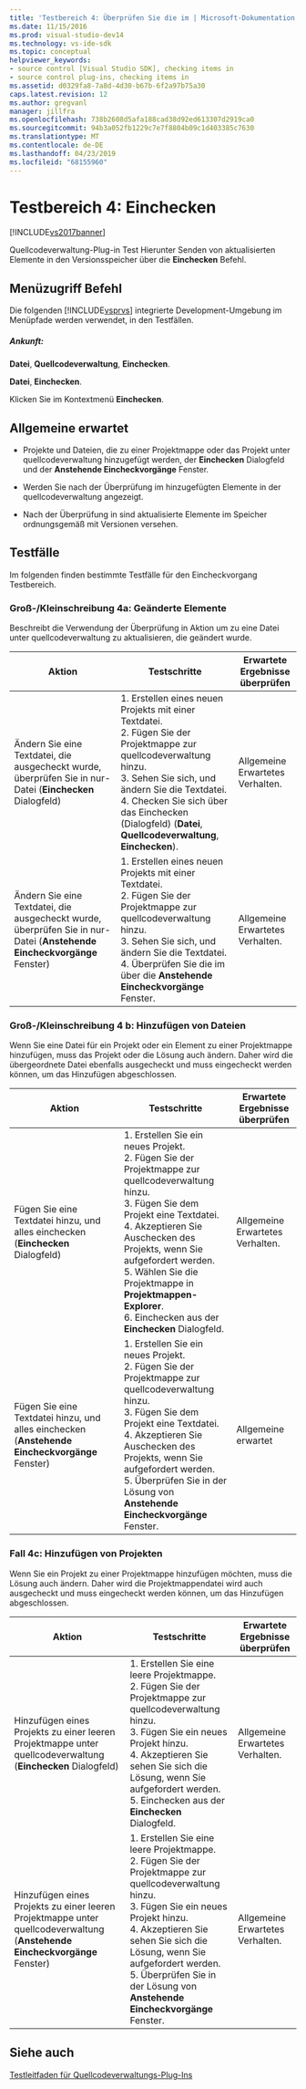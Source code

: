 ```yaml
---
title: 'Testbereich 4: Überprüfen Sie die im | Microsoft-Dokumentation'
ms.date: 11/15/2016
ms.prod: visual-studio-dev14
ms.technology: vs-ide-sdk
ms.topic: conceptual
helpviewer_keywords:
- source control [Visual Studio SDK], checking items in
- source control plug-ins, checking items in
ms.assetid: d0329fa8-7a8d-4d30-b67b-6f2a97b75a30
caps.latest.revision: 12
ms.author: gregvanl
manager: jillfra
ms.openlocfilehash: 738b2608d5afa188cad38d92ed613307d2919ca0
ms.sourcegitcommit: 94b3a052fb1229c7e7f8804b09c1d403385c7630
ms.translationtype: MT
ms.contentlocale: de-DE
ms.lasthandoff: 04/23/2019
ms.locfileid: "68155960"
---
```

# <a name="test-area-4-check-in"></a>Testbereich 4: Einchecken
[!INCLUDE[vs2017banner](../../includes/vs2017banner.md)]

Quellcodeverwaltung-Plug-in Test Hierunter Senden von aktualisierten Elemente in den Versionsspeicher über die **Einchecken** Befehl.  
  
## <a name="command-menu-access"></a>Menüzugriff Befehl  
 Die folgenden [!INCLUDE[vsprvs](../../includes/vsprvs-md.md)] integrierte Development-Umgebung im Menüpfade werden verwendet, in den Testfällen.  
  
##### <a name="check-in"></a>Ankunft:  
 **Datei**, **Quellcodeverwaltung**, **Einchecken**.  
  
 **Datei**, **Einchecken**.  
  
 Klicken Sie im Kontextmenü **Einchecken**.  
  
## <a name="common-expected-behavior"></a>Allgemeine erwartet  
  
- Projekte und Dateien, die zu einer Projektmappe oder das Projekt unter quellcodeverwaltung hinzugefügt werden, der **Einchecken** Dialogfeld und der **Anstehende Eincheckvorgänge** Fenster.  
  
- Werden Sie nach der Überprüfung im hinzugefügten Elemente in der quellcodeverwaltung angezeigt.  
  
- Nach der Überprüfung in sind aktualisierte Elemente im Speicher ordnungsgemäß mit Versionen versehen.  
  
## <a name="test-cases"></a>Testfälle  
 Im folgenden finden bestimmte Testfälle für den Eincheckvorgang Testbereich.  
  
### <a name="case-4a-modified-items"></a>Groß-/Kleinschreibung 4a: Geänderte Elemente  
 Beschreibt die Verwendung der Überprüfung in Aktion um zu eine Datei unter quellcodeverwaltung zu aktualisieren, die geändert wurde.  
  
|Aktion|Testschritte|Erwartete Ergebnisse überprüfen|  
|------------|----------------|--------------------------------|  
|Ändern Sie eine Textdatei, die ausgecheckt wurde, überprüfen Sie in nur-Datei (**Einchecken** Dialogfeld)|1.  Erstellen eines neuen Projekts mit einer Textdatei.<br />2.  Fügen Sie der Projektmappe zur quellcodeverwaltung hinzu.<br />3.  Sehen Sie sich, und ändern Sie die Textdatei.<br />4.  Checken Sie sich über das Einchecken (Dialogfeld) (**Datei**, **Quellcodeverwaltung**, **Einchecken**).|Allgemeine Erwartetes Verhalten.|  
|Ändern Sie eine Textdatei, die ausgecheckt wurde, überprüfen Sie in nur-Datei (**Anstehende Eincheckvorgänge** Fenster)|1.  Erstellen eines neuen Projekts mit einer Textdatei.<br />2.  Fügen Sie der Projektmappe zur quellcodeverwaltung hinzu.<br />3.  Sehen Sie sich, und ändern Sie die Textdatei.<br />4.  Überprüfen Sie die im über die **Anstehende Eincheckvorgänge** Fenster.|Allgemeine Erwartetes Verhalten.|  
  
### <a name="case-4b-adding-files"></a>Groß-/Kleinschreibung 4 b: Hinzufügen von Dateien  
 Wenn Sie eine Datei für ein Projekt oder ein Element zu einer Projektmappe hinzufügen, muss das Projekt oder die Lösung auch ändern. Daher wird die übergeordnete Datei ebenfalls ausgecheckt und muss eingecheckt werden können, um das Hinzufügen abgeschlossen.  
  
|Aktion|Testschritte|Erwartete Ergebnisse überprüfen|  
|------------|----------------|--------------------------------|  
|Fügen Sie eine Textdatei hinzu, und alles einchecken (**Einchecken** Dialogfeld)|1.  Erstellen Sie ein neues Projekt.<br />2.  Fügen Sie der Projektmappe zur quellcodeverwaltung hinzu.<br />3.  Fügen Sie dem Projekt eine Textdatei.<br />4.  Akzeptieren Sie Auschecken des Projekts, wenn Sie aufgefordert werden.<br />5.  Wählen Sie die Projektmappe in **Projektmappen-Explorer**.<br />6.  Einchecken aus der **Einchecken** Dialogfeld.|Allgemeine Erwartetes Verhalten.|  
|Fügen Sie eine Textdatei hinzu, und alles einchecken (**Anstehende Eincheckvorgänge** Fenster)|1.  Erstellen Sie ein neues Projekt.<br />2.  Fügen Sie der Projektmappe zur quellcodeverwaltung hinzu.<br />3.  Fügen Sie dem Projekt eine Textdatei.<br />4.  Akzeptieren Sie Auschecken des Projekts, wenn Sie aufgefordert werden.<br />5.  Überprüfen Sie in der Lösung von **Anstehende Eincheckvorgänge** Fenster.|Allgemeine erwartet|  
  
### <a name="case-4c-adding-projects"></a>Fall 4c: Hinzufügen von Projekten  
 Wenn Sie ein Projekt zu einer Projektmappe hinzufügen möchten, muss die Lösung auch ändern. Daher wird die Projektmappendatei wird auch ausgecheckt und muss eingecheckt werden können, um das Hinzufügen abgeschlossen.  
  
|Aktion|Testschritte|Erwartete Ergebnisse überprüfen|  
|------------|----------------|--------------------------------|  
|Hinzufügen eines Projekts zu einer leeren Projektmappe unter quellcodeverwaltung (**Einchecken** Dialogfeld)|1.  Erstellen Sie eine leere Projektmappe.<br />2.  Fügen Sie der Projektmappe zur quellcodeverwaltung hinzu.<br />3.  Fügen Sie ein neues Projekt hinzu.<br />4.  Akzeptieren Sie sehen Sie sich die Lösung, wenn Sie aufgefordert werden.<br />5.  Einchecken aus der **Einchecken** Dialogfeld.|Allgemeine Erwartetes Verhalten.|  
|Hinzufügen eines Projekts zu einer leeren Projektmappe unter quellcodeverwaltung (**Anstehende Eincheckvorgänge** Fenster)|1.  Erstellen Sie eine leere Projektmappe.<br />2.  Fügen Sie der Projektmappe zur quellcodeverwaltung hinzu.<br />3.  Fügen Sie ein neues Projekt hinzu.<br />4.  Akzeptieren Sie sehen Sie sich die Lösung, wenn Sie aufgefordert werden.<br />5.  Überprüfen Sie in der Lösung von **Anstehende Eincheckvorgänge** Fenster.|Allgemeine Erwartetes Verhalten.|  
  
## <a name="see-also"></a>Siehe auch  
 [Testleitfaden für Quellcodeverwaltungs-Plug-Ins](../../extensibility/internals/test-guide-for-source-control-plug-ins.md)
